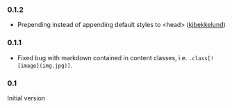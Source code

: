### 0.1.2

* Prepending instead of appending default styles to &lt;head&gt; ([kjbekkelund](https://github.com/kjbekkelund))

### 0.1.1

* Fixed bug with markdown contained in content classes, i.e. `.class[![image](img.jpg)]`.

### 0.1

Initial version
